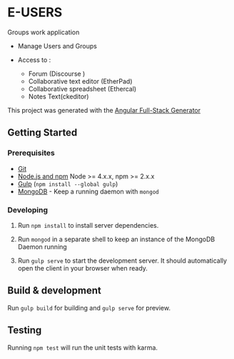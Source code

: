 # E-USERS

Groups work application

- Manage Users and Groups

 - Access to :

      - Forum (Discourse )
      - Collaborative text editor (EtherPad)
      - Collaborative spreadsheet (Ethercal)
      - Notes Text(ckeditor)




This project was generated with the [Angular Full-Stack Generator](https://github.com/DaftMonk/generator-angular-fullstack)

## Getting Started



### Prerequisites

- [Git](https://git-scm.com/)
- [Node.js and npm](nodejs.org) Node >= 4.x.x, npm >= 2.x.x
- [Gulp](http://gulpjs.com/) (`npm install --global gulp`)
- [MongoDB](https://www.mongodb.org/) - Keep a running daemon with `mongod`

### Developing

1. Run `npm install` to install server dependencies.

2. Run `mongod` in a separate shell to keep an instance of the MongoDB Daemon running

3. Run `gulp serve` to start the development server. It should automatically open the client in your browser when ready.

## Build & development

Run `gulp build` for building and `gulp serve` for preview.

## Testing

Running `npm test` will run the unit tests with karma.
